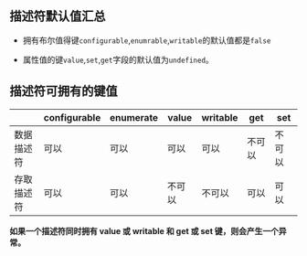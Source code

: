 ## 描述符默认值汇总

- 拥有布尔值得键`configurable`,`enumrable`,`writable`的默认值都是`false`

- 属性值的键`value`,`set`,`get`字段的默认值为`undefined`。

## 描述符可拥有的键值

|            | configurable | enumerate | value  | writable | get    | set    |
| ---------- | ------------ | --------- | ------ | -------- | ------ | ------ |
| 数据描述符 | 可以         | 可以      | 可以   | 可以     | 不可以 | 不可以 |
| 存取描述符 | 可以         | 可以      | 不可以 | 不可以   | 可以   | 可以   |

**如果一个描述符同时拥有 value 或 writable 和 get 或 set 键，则会产生一个异常。**
